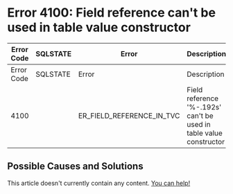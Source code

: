 
# Error 4100: Field reference can't be used in table value constructor


| Error Code | SQLSTATE | Error | Description |
| --- | --- | --- | --- |
| Error Code | SQLSTATE | Error | Description |
| 4100 |  | ER_FIELD_REFERENCE_IN_TVC | Field reference '%-.192s' can't be used in table value constructor |




## Possible Causes and Solutions


This article doesn't currently contain any content. [You can help!](/kb/en/writing-and-editing-knowledge-base-articles/)

